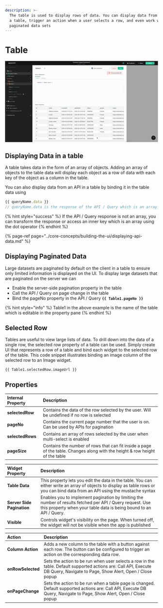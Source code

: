 ```yaml
---
description: >-
  The table is used to display rows of data. You can display data from an API in
  a table, trigger an action when a user selects a row, and even work with large
  paginated data sets
---
```


# Table

![Click to expand](../.gitbook/assets/Table%20%281%29.gif)

## Displaying Data in a table

A table takes data in the form of an array of objects. Adding an array of objects to the table data will display each object as a row of data with each key of the object as a column in the table.

You can also display data from an API in a table by binding it in the table data using

```javascript
{{ queryName.data }}
// queryName.data is the response of the API / Query which is an array.
```

{% hint style="success" %}
If the API / Query response is not an array, you can transform the response or access an inner key which is an array using the dot operator
{% endhint %}

{% page-ref page="../core-concepts/building-the-ui/displaying-api-data.md" %}

## Displaying Paginated Data

Large datasets are paginated by default on the client in a table to ensure only limited information is displayed on the UI. To display large datasets that are paginated on the server we can

* Enable the server-side pagination property in the table
* Call the API / Query on page change in the table
* Bind the pageNo property in the API / Query **`{{ Table1.pageNo }}`**

{% hint style="info" %}
Table1 in the above example is the name of the table which is editable in the property pane
{% endhint %}

## Selected Row

Tables are useful to view large lists of data. To drill down into the data of a single row, the selected row property of a table can be used. Simply create UI that represents a row of a table and bind each widget to the selected row of the table. This code snippet illustrates binding an image column of the selected row to an Image widget.

```text
{{ Table1.selectedRow.imageUrl }}
```

## Properties

| Internal Property | Description |
| :--- | :--- |
| **selectedRow** | Contains the data of the row selected by the user. Will be undefined if no row is selected |
| **pageNo** | Contains the current page number that the user is on. Can be used by APIs for pagination |
| **selectedRows** | Contains an array of rows selected by the user when multi-select is enabled |
| **pageSize** | Contains the number of rows that can fit inside a page of the table. Changes along with the height & row height of the table |

| Widget Property | Description |
| :--- | :--- |
| **Table Data** | This property lets you edit the data in the table. You can either write an array of objects to display as table rows or you can bind data from an API using the mustache syntax |
| **Server Side Pagination** | Enables you to implement pagination by limiting the number of results fetched per API / Query request. Use this property when your table data is being bound to an API / Query. |
| **Visible** | Controls widget's visibility on the page. When turned off, the widget will not be visible when the app is published |

| Action | Description |
| :--- | :--- |
| **Column Action** | Adds a new column to the table with a button against each row. The button can be configured to trigger an action on the corresponding data row. |
| **onRowSelected** | Sets the action to be run when user selects a row in the table. Default supported actions are: Call API, Execute DB Query, Navigate to Page, Show Alert, Open / Close popup |
| **onPageChange** | Sets the action to be run when a table page is changed. Default supported actions are: Call API, Execute DB Query, Navigate to Page, Show Alert, Open / Close popup |

